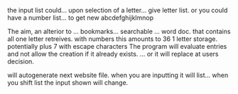 the input list could... 
upon selection of a letter... give letter list.
or you could have a number list... to get new abcdefghijklmnop


The aim, an alterior to ... bookmarks... searchable ... word doc. that contains all one letter retreives.
with numbers this amounts to 36 1 letter storage. potentially plus 7 with escape characters
The program will evaluate entries and not allow the creation if it already exists. ... or it will replace at users decision.

will autogenerate next website file.
when you are inputting it will list... 
when you shift list the input shown will change.
